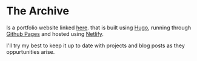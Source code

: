 # The Archive

Is a portfolio website linked [here](https://thearchive.nz). that is built using [Hugo](https://gohugo.io/), running through [Github Pages](https://pages.github.com/) and hosted using [Netlify](https://www.netlify.com/).

I'll try my best to keep it up to date with projects and blog posts as they oppurtunities arise.
